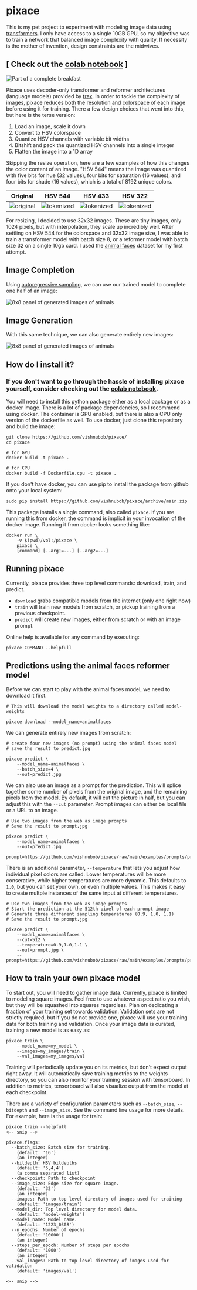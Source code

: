 # pixace

This is my pet project to experiment with modeling image data using [transformers](https://arxiv.org/abs/1706.03762). I only have access to a single 10GB GPU, so my objective was to train a network that balanced image complexity with quality.  If necessity is the mother of invention, design constraints are the midwives.

## [ Check out the [colab notebook](https://colab.research.google.com/github/vishnubob/pixace/blob/main/examples/pixace_demo.ipynb) ]

![Part of a complete breakfast](https://raw.githubusercontent.com/vishnubob/pixace/media/media/ttt-collage.jpg)

Pixace uses decoder-only transformer and reformer architectures (language models) provided by [trax](https://github.com/google/trax).  In order to tackle the complexity of images, pixace reduces both the resolution and colorspace of each image before using it for training.  There a few design choices that went into this, but here is the terse version:

1. Load an image, scale it down
2. Convert to HSV colorspace
3. Quantize HSV channels with variable bit widths
4. Bitshift and pack the quantized HSV channels into a single integer
5. Flatten the image into a 1D array

Skipping the resize operation, here are a few examples of how this changes the color content of an image.  "HSV 544" means the image was quantized with five bits for hue (32 values), four bits for saturation (16 values), and four bits for shade (16 values), which is a total of 8192 unique colors.

| Original | HSV 544 | HSV 433 | HSV 322 |
| -------- | ------- | ------- | ------- |
| ![original](https://raw.githubusercontent.com/vishnubob/pixace/media/media/token_orig.jpg) | ![tokenized](https://raw.githubusercontent.com/vishnubob/pixace/media/media/token_5-4-4.jpg) | ![tokenized](https://raw.githubusercontent.com/vishnubob/pixace/media/media/token_4-3-3.jpg) | ![tokenized](https://raw.githubusercontent.com/vishnubob/pixace/media/media/token_3-2-2.jpg) |

For resizing, I decided to use 32x32 images.  These are tiny images, only 1024 pixels, but with interpolation, they scale up incredibly well.  After settling on HSV 544 for the colorspace and 32x32 image size, I was able to train a transformer model with batch size 8, or a reformer model with batch size 32 on a single 10gb card.  I used the [animal faces](https://www.kaggle.com/andrewmvd/animal-faces) dataset for my first attempt.

## Image Completion

Using [autoregressive sampling](https://trax-ml.readthedocs.io/en/latest/trax.supervised.html#trax.supervised.decoding.autoregressive_sample_stream), we can use our trained model to complete one half of an image:

![8x8 panel of generated images of animals](https://raw.githubusercontent.com/vishnubob/pixace/media/media/fill-in-example.jpg)

## Image Generation

With this same technique, we can also generate entirely new images:

![8x8 panel of generated images of animals](https://raw.githubusercontent.com/vishnubob/pixace/media/media/zoo-smol.jpg)

## How do I install it?

### If you don't want to go through the hassle of installing pixace yourself, consider checking out the [colab notebook](https://colab.research.google.com/github/vishnubob/pixace/blob/main/examples/pixace_demo.ipynb).


You will need to install this python package either as a local package or as a docker image.  There is a lot of package dependencies, so I recommend using docker.  The container is GPU enabled, but there is also a CPU only version of the dockerfile as well.  To use docker, just clone this repository and build the image:

```
git clone https://github.com/vishnubob/pixace/
cd pixace

# for GPU
docker build -t pixace .

# for CPU
docker build -f Dockerfile.cpu -t pixace .
```

If you don't have docker, you can use pip to install the package from github onto your local system:

```
sudo pip install https://github.com/vishnubob/pixace/archive/main.zip
```

This package installs a single command, also called `pixace`.  If you are running this from docker, the command is implicit in your invocation of the docker image.  Running it from docker looks something like:

```
docker run \
    -v $(pwd)/vol:/pixace \
    pixace \
    [command] [--arg1=...] [--arg2=...]
```

## Running pixace

Currently, pixace provides three top level commands: download, train, and predict.  

- `download` grabs compatible models from the internet (only one right now)
- `train` will train new models from scratch, or pickup training from a previous checkpoint.
- `predict` will create new images, either from scratch or with an image prompt.

Online help is available for any command by executing:

```
pixace COMMAND --helpfull
```

## Predictions using the animal faces reformer model

Before we can start to play with the animal faces model, we need to download it first.

```
# This will download the model weights to a directory called model-weights

pixace download --model_name=animalfaces
```

We can generate entirely new images from scratch:

```
# create four new images (no prompt) using the animal faces model
# save the result to predict.jpg

pixace predict \
    --model_name=animalfaces \
    --batch_size=4 \
    --out=predict.jpg
```

We can also use an image as a prompt for the prediction.  This will splice together some number of pixels from the original image, and the remaining pixels from the model.  By default, it will cut the picture in half, but you can adjust this with the `--cut` parameter.  Prompt images can either be local file or a URL to an image.

```
# Use two images from the web as image prompts
# Save the result to prompt.jpg

pixace predict \
    --model_name=animalfaces \
    --out=predict.jpg 
    --prompt=https://github.com/vishnubob/pixace/raw/main/examples/prompts/prompt_1.jpg,https://github.com/vishnubob/pixace/raw/main/examples/prompts/prompt_2.jpg
```

There is an additional parameter, `--temperature` that lets you adjust how individual pixel colors are called.  Lower temperatures will be more conserative, while higher temperatures are more dynamic.  This defaults to `1.0`, but you can set your own, or even multiple values.  This makes it easy to create multple instances of the same input at different temperatures.

```
# Use two images from the web as image prompts
# Start the prediction at the 512th pixel of each prompt image
# Generate three different sampling temperatures (0.9, 1.0, 1.1)
# Save the result to prompt.jpg

pixace predict \
    --model_name=animalfaces \
    --cut=512 \
    --temperature=0.9,1.0,1.1 \
    --out=prompt.jpg \
    --prompt=https://github.com/vishnubob/pixace/raw/main/examples/prompts/prompt_1.jpg,https://github.com/vishnubob/pixace/raw/main/examples/prompts/prompt_2.jpg
```

## How to train your own pixace model

To start out, you will need to gather image data.  Currently, pixace is limited to modeling square images.  Feel free to use whatever aspect ratio you wish, but they will be squashed into squares regardless.  Plan on dedicating a fraction of your training set towards validation.  Validation sets are not strictly required, but if you do not provide one, pixace will use your training data for both training and validation.  Once your image data is curated, training a new model is as easy as:

```
pixace train \
    --model_name=my_model \
    --images=my_images/train \
    --val_images=my_images/val
```

Training will periodically update you on its metrics, but don't expect output right away.  It will automatically save training metrics to the weights directory, so you can also monitor your training session with tensorboard.  In addition to metrics, tensorboard will also visualize output from the model at each checkpoint.

There are a variety of configuration parameters such as `--batch_size`, `--bitdepth` and `--image_size`.  See the command line usage for more details.  For example, here is the usage for train:

```
pixace train --helpfull
<-- snip -->

pixace.flags:
  --batch_size: Batch size for training.
    (default: '16')
    (an integer)
  --bitdepth: HSV bitdepths
    (default: '5,4,4')
    (a comma separated list)
  --checkpoint: Path to checkpoint
  --image_size: Edge size for square image.
    (default: '32')
    (an integer)
  --images: Path to top level directory of images used for training
    (default: 'images/train')
  --model_dir: Top level directory for model data.
    (default: 'model-weights')
  --model_name: Model name.
    (default: '1223_0308')
  --n_epochs: Number of epochs
    (default: '10000')
    (an integer)
  --steps_per_epoch: Number of steps per epochs
    (default: '1000')
    (an integer)
  --val_images: Path to top level directory of images used for validation
    (default: 'images/val')

<-- snip -->
```
